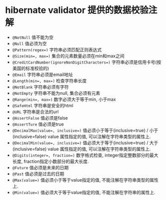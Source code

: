 # hibernate validator 提供的数据校验注解

* `@NotNull` 值不能为空
* `@Null` 值必须为空
* `@Pattern(regex=)` 字符串必须匹配正则表达式
* `@Size(min=, max=)` 集合的元素数量必须在min和max之间
* `@CreditCardNumber(ignoreNonDigitCharacters=)` 字符串必须是信用卡号(按美国的标准校验的)
* `@Email` 字符串必须是email地址
* `@Length(min=, max=)` 检查字符串长度
* `@NotBlank` 字符串必须有字符
* `@NotEmpty` 字符串不能为null, 集合必须有元素
* `@Range(min=, max=)` 数字必须大于等于min, 小于max
* `@SafeHtml` 字符串是安全的html
* `@URL` 字符串是合法的url
* `@AssertFalse` 值必须是false
* `@AssertTure` 值必须是true
* `@DecimalMax(value=, inclusive=)` 值必须小于等于(inclusive=true) / 小于(inclusive=false) value 属性指定的值, 可以注解在字符串类型的属性上.
* `@DecimalMin(value=, inclusive=)` 值必须大于等于(inclusive=true) / 大于(inclusive=false) value 属性指定的值, 可以注解在字符串类型的属性上.
* `@Digits(integer=, fraction=)` 数字格式检查, integer指定整数部分的最大长度, fraction指定小数部分的最大长度.
* `@Future` 值必须是未来的日期
* `@Past` 值必须是过去的日期
* `@Max(value=)` 值必须小于等于value指定的值, 不能注解在字符串类型的属性上.
* `@Min(value=)` 值必须大于等于value指定的值, 不能注解在字符串的属性上.
